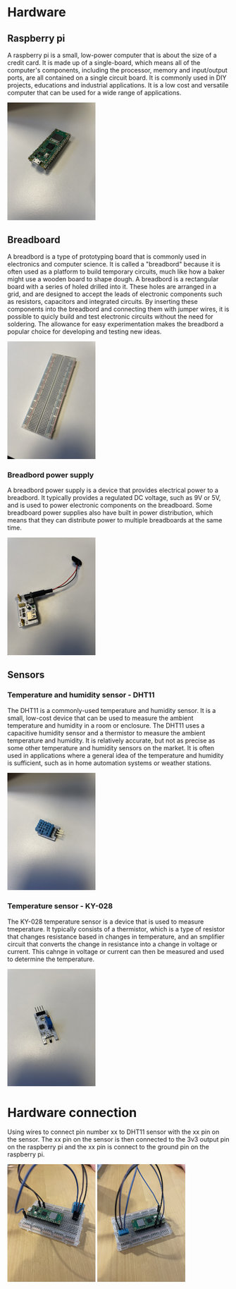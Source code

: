 # Hardware 
## Raspberry pi
A raspberry pi is a small, low-power computer that is about the size of a credit card. It is made up of a single-board, which means all of the computer's components, including the processor, memory and input/output ports, are all contained on a single circuit board. It is commonly used in DIY projects, educations and industrial applications. It is a low cost and versatile computer that can be used for a wide range of applications.

<img src="imgmd/RPI.jpeg" alt="Wiring" width="200"/>

## Breadboard
A breadbord is a type of prototyping board that is commonly used in electronics and computer science. It is called a "breadbord" because it is often used as a platform to build temporary circuits, much like how a baker might use a wooden board to shape dough. A breadbord is a rectangular board with a series of holed drilled into it. These holes are arranged in a grid, and are designed to accept the leads of electronic components such as resistors, capacitors and integrated circuits. By inserting these components into the breadbord and connecting them with jumper wires, it is possible to quicly build and test electronic circuits without the need for soldering. The allowance for easy experimentation makes the breadbord a popular choice for developing and testing new ideas.

<img src="imgmd/breadboard.jpeg" alt="Wiring" width="200"/>

### Breadbord power supply
A breadbord power supply is a device that provides electrical power to a breadbord. It typically provides a regulated DC voltage, such as 9V or 5V, and is used to power electronic components on the breadboard. Some breadboard power supplies also have built in power distribution, which means that they can distribute power to multiple breadboards at the same time.

<img src="imgmd/breadboardps.jpeg" alt="Wiring" width="200"/>


## Sensors
### Temperature and humidity sensor - DHT11
The DHT11 is a commonly-used temperature and humidity sensor. It is a small, low-cost device that can be used to measure the ambient temperature and humidity in a room or enclosure. The DHT11 uses a capacitive humidity sensor and a thermistor to measure the ambient temperature and humidity. It is relatively accurate, but not as precise as some other temperature and humidity sensors on the market. It is often used in applications where a general idea of the temperature and humidity is sufficient, such as in home automation systems or weather stations. 

<img src="imgmd/DHT11.jpeg" alt="Wiring" width="200"/>

### Temperature sensor - KY-028
The KY-028 temperature sensor is a device that is used to measure tmeperature. It typically consists of a thermistor, which is a type of resistor that changes resistance based in changes in temperature, and an smplifier circuit that converts the change in resistance into a change in voltage or current. This cahnge in voltage or current can then be measured and used to determine the temperature.

<img src="imgmd/KY-028.jpeg" alt="Wiring" width="200"/>

# Hardware connection
Using wires to connect pin number xx to DHT11 sensor with the xx pin on the sensor. The xx pin on the sensor is then connected to the 3v3 output pin on the raspberry pi and the xx pin is connect to the ground pin on the raspberry pi.

<img src="imgmd/Wiring.jpeg" alt="Wiring" width="200"/>
<img src="imgmd/Wiring2.jpeg" alt="Wiring2" width="200"/>


